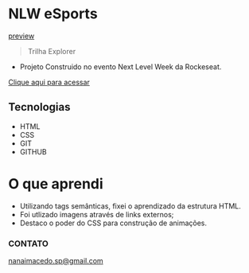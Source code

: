 # NLW eSports

[preview](./github/preview.png)



> Trilha Explorer

- Projeto Construido no evento Next Level Week da Rockeseat.


[Clique aqui para acessar](https://nanaimacedo.github.io/nlw-esports-explorer)

## Tecnologias 

- HTML 
- CSS 
- GIT
- GITHUB

# O que aprendi 
 - Utilizando tags semânticas, fixei o aprendizado da estrutura HTML.
 - Foi utlizado imagens através de links externos;
 - Destaco o poder do CSS para construção de animações.


 ### CONTATO
nanaimacedo.sp@gmail.com